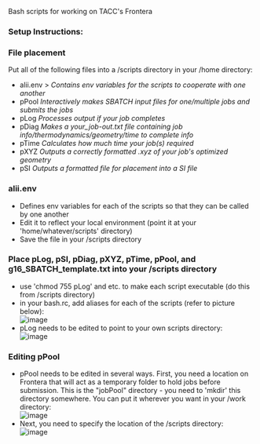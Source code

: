 Bash scripts for working on TACC's Frontera  

### Setup Instructions:

### File placement  
Put all of the following files into a /scripts directory in your /home directory:  
- alii.env       > *Contains env variables for the scripts to cooperate with one another*
- pPool           *Interactively makes SBATCH input files for one/multiple jobs and submits the jobs*
- pLog            *Processes output if your job completes*
- pDiag           *Makes a your_job-out.txt file containing job info/thermodynamics/geometry/time to complete info*
- pTime           *Calculates how much time your job(s) required*
- pXYZ            *Outputs a correctly formatted .xyz of your job's optimized geometry*
- pSI             *Outputs a formatted file for placement into a SI file*  


### alii.env  
- Defines env variables for each of the scripts so that they can be called by one another
- Edit it to reflect your local environment (point it at your 'home/whatever/scripts' directory)  
- Save the file in your /scripts directory  


### Place pLog, pSI, pDiag, pXYZ, pTime, pPool, and g16_SBATCH_template.txt into your /scripts directory  
- use 'chmod 755 pLog' and etc. to make each script executable (do this from /scripts directory)
- in your bash.rc, add aliases for each of the scripts (refer to picture below):  
![image](https://user-images.githubusercontent.com/49004818/189980680-a39a7978-58f5-4d42-9376-e82f8b518a68.png)  
- pLog needs to be edited to point to your own scripts directory:  
![image](https://user-images.githubusercontent.com/49004818/189981362-d4d2f905-81a8-4c95-991e-788d8345df49.png)  

### Editing pPool  
- pPool needs to be edited in several ways. First, you need a location on Frontera that will act as a temporary folder to hold jobs before submission. This is the "jobPool" directory - you need to 'mkdir' this directory somewhere. You can put it wherever you want in your /work directory:  
 ![image](https://user-images.githubusercontent.com/49004818/189989742-86eeaae5-48f1-4518-af89-0e3ce2116259.png)  
- Next, you need to specify the location of the /scripts directory:  
![image](https://user-images.githubusercontent.com/49004818/189989813-9686a455-d5c0-4a77-b37e-2e9d05433026.png)





